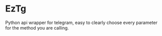# EzTg
Python api wrapper for telegram, easy to clearly choose every parameter for the method you are calling.
